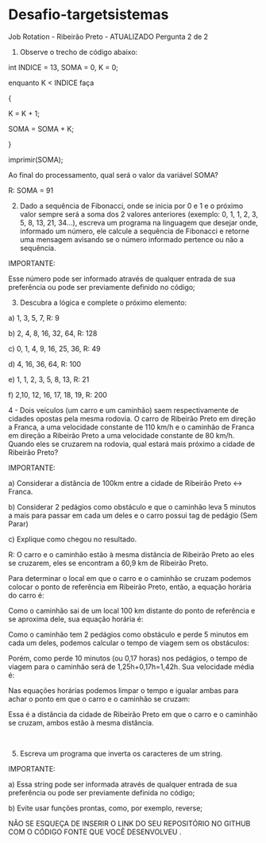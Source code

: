 # Desafio-targetsistemas

Job Rotation - Ribeirão Preto - ATUALIZADO
Pergunta 2 de 2
1) Observe o trecho de código abaixo:

int INDICE = 13, SOMA = 0, K = 0;

enquanto K < INDICE faça

{

K = K + 1;

SOMA = SOMA + K;

}

imprimir(SOMA);



Ao final do processamento, qual será o valor da variável SOMA?

R: SOMA = 91



2) Dado a sequência de Fibonacci, onde se inicia por 0 e 1 e o próximo valor sempre será a soma dos 2 valores anteriores (exemplo: 0, 1, 1, 2, 3, 5, 8, 13, 21, 34...), escreva um programa na linguagem que desejar onde, informado um número, ele calcule a sequência de Fibonacci e retorne uma mensagem avisando se o número informado pertence ou não a sequência.



IMPORTANTE:

Esse número pode ser informado através de qualquer entrada de sua preferência ou pode ser previamente definido no código;



3) Descubra a lógica e complete o próximo elemento:



a) 1, 3, 5, 7, R: 9

b) 2, 4, 8, 16, 32, 64, R:  128

c) 0, 1, 4, 9, 16, 25, 36, R:  49

d) 4, 16, 36, 64, R: 100

e) 1, 1, 2, 3, 5, 8, 13, R: 21

f) 2,10, 12, 16, 17, 18, 19, R: 200



4 - Dois veículos (um carro e um caminhão) saem respectivamente de cidades opostas pela mesma rodovia. O carro de Ribeirão Preto em direção a Franca, a uma velocidade constante de 110 km/h e o caminhão de Franca em direção a Ribeirão Preto a uma velocidade constante de 80 km/h. Quando eles se cruzarem na rodovia, qual estará mais próximo a cidade de Ribeirão Preto?



IMPORTANTE:

a) Considerar a distância de 100km entre a cidade de Ribeirão Preto <-> Franca.

b) Considerar 2 pedágios como obstáculo e que o caminhão leva 5 minutos a mais para passar em cada um deles e o carro possui tag de pedágio (Sem Parar)

c) Explique como chegou no resultado.

R: O carro e o caminhão estão à mesma distância de Ribeirão Preto ao eles se cruzarem, eles se encontram a 60,9 km de Ribeirão Preto.


Para determinar o local em que o carro e o caminhão se cruzam podemos colocar o ponto de referência em Ribeirão Preto, então, a equação horária do carro é:

Como o caminhão sai de um local 100 km distante do ponto de referência e se aproxima dele, sua equação horária é:

Como o caminhão tem 2 pedágios como obstáculo e perde 5 minutos em cada um deles, podemos calcular o tempo de viagem sem os obstáculos:

Porém, como perde 10 minutos (ou 0,17 horas) nos pedágios, o tempo de viagem para o caminhão será de 1,25h+0,17h=1,42h. Sua velocidade média é:

Nas equações horárias podemos limpar o tempo e igualar ambas para achar o ponto em que o carro e o caminhão se cruzam:

Essa é a distância da cidade de Ribeirão Preto em que o carro e o caminhão se cruzam, ambos estão à mesma distância.

 

5) Escreva um programa que inverta os caracteres de um string.



IMPORTANTE:

a) Essa string pode ser informada através de qualquer entrada de sua preferência ou pode ser previamente definida no código;

b) Evite usar funções prontas, como, por exemplo, reverse;



NÃO SE ESQUEÇA DE INSERIR O LINK DO SEU REPOSITÓRIO NO GITHUB COM O CÓDIGO FONTE QUE VOCÊ DESENVOLVEU .


